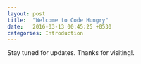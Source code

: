 ```yaml
---
layout: post
title:  "Welcome to Code Hungry"
date:   2016-03-13 00:45:25 +0530
categories: Introduction
---
```

Stay tuned for updates. Thanks for visiting!.
